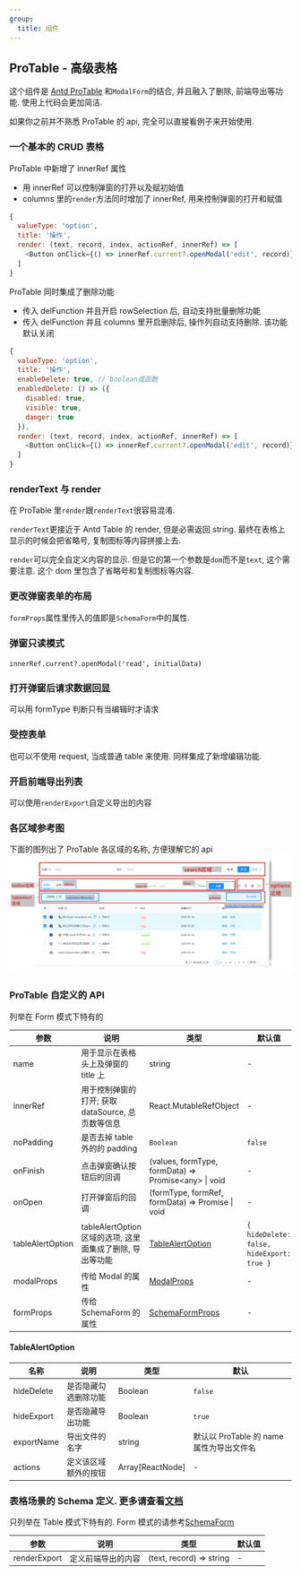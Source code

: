 ```yaml
---
group:
  title: 组件
---
```


## ProTable - 高级表格

这个组件是 [Antd ProTable](https://procomponents.ant.design/components/table) 和`ModalForm`的结合, 并且融入了删除, 前端导出等功能. 使用上代码会更加简洁.

如果你之前并不熟悉 ProTable 的 api, 完全可以直接看例子来开始使用.

### 一个基本的 CRUD 表格

<code src="./basic/index.tsx"></code>

ProTable 中新增了 innerRef 属性

- 用 innerRef 可以控制弹窗的打开以及赋初始值
- columns 里的`render`方法同时增加了 innerRef, 用来控制弹窗的打开和赋值

```js
{
  valueType: 'option',
  title: '操作',
  render: (text, record, index, actionRef, innerRef) => [
    <Button onClick={() => innerRef.current?.openModal('edit', record)}>编辑</Button>
  ]
}
```

ProTable 同时集成了删除功能

- 传入 delFunction 并且开启 rowSelection 后, 自动支持批量删除功能
- 传入 delFunction 并且 columns 里开启删除后, 操作列自动支持删除. 该功能默认关闭

```js
{
  valueType: 'option',
  title: '操作',
  enableDelete: true, // boolean或函数
  enabledDelete: () => ({
    disabled: true,
    visible: true,
    danger: true
  }),
  render: (text, record, index, actionRef, innerRef) => [
    <Button onClick={() => innerRef.current?.openModal('edit', record)}>编辑</Button>
  ]
}
```

### renderText 与 render

在 ProTable 里`render`跟`renderText`很容易混淆.

`renderText`更接近于 Antd Table 的 render, 但是必需返回 string. 最终在表格上显示的时候会把省略号, 复制图标等内容拼接上去.

`render`可以完全自定义内容的显示. 但是它的第一个参数是`dom`而不是`text`, 这个需要注意. 这个 dom 里包含了省略号和复制图标等内容.

<code src="./renderText/index.tsx"></code>

### 更改弹窗表单的布局

`formProps`属性里传入的值即是`SchemaForm`中的属性.

<code src="./modalFormLayout/index.tsx"></code>

### 弹窗只读模式

`innerRef.current?.openModal('read', initialData)`

<code src="./readonly/index.tsx"></code>

### 打开弹窗后请求数据回显

可以用 formType 判断只有当编辑时才请求

<code src="./onOpen/index.tsx"></code>

### 受控表单

也可以不使用 request, 当成普通 table 来使用. 同样集成了新增编辑功能.

<code src="./controlled/index.tsx"></code>

### 开启前端导出列表

可以使用`renderExport`自定义导出的内容

<code src="./export/index.tsx"></code>

### 各区域参考图

下面的图列出了 ProTable 各区域的名称, 方便理解它的 api ![ProTable各区域名称](./ProTable.png)

### ProTable 自定义的 API

列举在 Form 模式下特有的

| 参数 | 说明 | 类型 | 默认值 |
| --- | --- | --- | --- |
| name | 用于显示在表格头上及弹窗的 title 上 | string | - |
| innerRef | 用于控制弹窗的打开; 获取 dataSource, 总页数等信息 | React.MutableRefObject | - |
| noPadding | 是否去掉 table 外的的 padding | `Boolean` | `false` |
| onFinish | 点击弹窗确认按钮后的回调 | (values, formType, formData) => Promise\<any\> \| void | - |
| onOpen | 打开弹窗后的回调 | (formType, formRef, formData) => Promise \| void | - |
| tableAlertOption | tableAlertOption 区域的选项, 这里面集成了删除, 导出等功能 | [TableAlertOption](/core-components/pro-table#tablealertoption) | `{ hideDelete: false, hideExport: true }` |
| modalProps | 传给 Modal 的属性 | [ModalProps](https://ant.design/components/modal-cn/#API) | - |
| formProps | 传给 SchemaForm 的属性 | [SchemaFormProps](/core-components/schema-form#schemaform-自定义的-api) | - |

#### TableAlertOption

| 名称       | 说明                 | 类型             | 默认                                     |
| ---------- | -------------------- | ---------------- | ---------------------------------------- |
| hideDelete | 是否隐藏勾选删除功能 | Boolean          | `false`                                  |
| hideExport | 是否隐藏导出功能     | Boolean          | `true`                                   |
| exportName | 导出文件的名字       | string           | 默认以 ProTable 的 name 属性为导出文件名 |
| actions    | 定义该区域额外的按钮 | Array[ReactNode] | -                                        |

### 表格场景的 Schema 定义. 更多请查看[文档](https://procomponents.ant.design/components/table#columns-%E5%88%97%E5%AE%9A%E4%B9%89)

只列举在 Table 模式下特有的. Form 模式的请参考[SchemaForm](/core-components/schema-form#表单场景的-schema)

| 参数         | 说明               | 类型                     | 默认值 |
| ------------ | ------------------ | ------------------------ | ------ |
| renderExport | 定义前端导出的内容 | (text, record) => string | -      |
